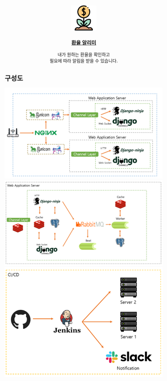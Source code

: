 <div id="top"></div>
<!--
*** Thanks for checking out the Best-README-Template. If you have a suggestion
*** that would make this better, please fork the repo and create a pull request
*** or simply open an issue with the tag "enhancement".
*** Don't forget to give the project a star!
*** Thanks again! Now go create something AMAZING! :D
-->



<!-- PROJECT SHIELDS -->
<!--
*** I'm using markdown "reference style" links for readability.
*** Reference links are enclosed in brackets [ ] instead of parentheses ( ).
*** See the bottom of this document for the declaration of the reference variables
*** for contributors-url, forks-url, etc. This is an optional, concise syntax you may use.
*** https://www.markdownguide.org/basic-syntax/#reference-style-links
-->


<!-- PROJECT LOGO -->
<br />
<div align="center">
  <img src="./backend/static/img/logo/premium-icon-investment-128.png" alt="Logo" width="80" height="80">

  <h3 align="center">
    <a href="https://finance.1ife.kr/">
    환율 알리미
    </a>
  </h3>

  <p align="center">
    내가 원하는 환율을 확인하고 
    <br />
    필요에 따라 알림을 받을 수 있습니다.
    <br />
  </p>
</div>






<!-- ABOUT THE PROJECT -->
## 구성도
<div align="center">
  <img src="./backend/static/img/readme/webserver1.png" alt="server img1">
  <img src="./backend/static/img/readme/webserver2.png" alt="server img1">
  <img src="./backend/static/img/readme/cicd.png" alt="server img1">
</div>








